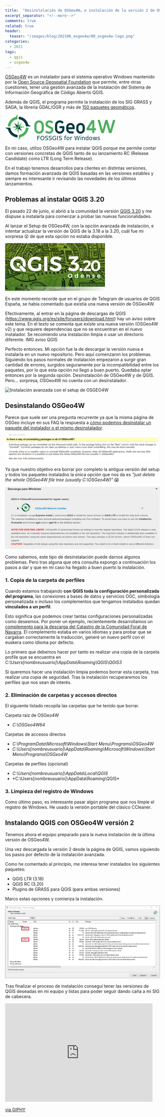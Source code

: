 ```yaml
---
title:  "Desinstalación de OSGeo4W… e instalación de la versión 2 de OSGeo4W"
excerpt_separator: "<!--more-->"
comments: true
related: true
header:
  teaser: "/images/blog/202106_osgeo4w/00_osgeo4w-logo.png" 
categories: 
  - 2021
tags:
  - qgis
  - osgeo4w
---
```


[OSGeo4W]( https://trac.osgeo.org/OSGeo4W/) es un instalador para el sistema operativo Windows mantenido por la [Open Source Geospatial Foundation](https://www.osgeo.org/) que permite, entre otras cuestiones, tener una gestión avanzada de la instalación del Sistema de Información Geográfica de Código Abierto QGIS.

Además de QGIS, el programa permite la instalación de los SIG GRASS y SAGA, la librería GDAL/OGR y más de [150 paquetes geomáticos]( https://trac.osgeo.org/OSGeo4W/wiki/PackageListing).

![IMG OSGeo4W](/images/blog/202106_osgeo4w/00_osgeo4w-logo.png)

En mi caso, utilizo OSGeo4W para instalar QGIS porque me permite contar con versiones concretas de QGIS tanto de su lanzamiento RC (Release Candidate) como LTR (Long Term Release). 

En el trabajo tenemos desarrollos para clientes en distintas versiones, damos formación avanzada de QGIS basadas en las versiones estables y siempre es interesante ir revisando las novedades de los últimos lanzamientos.

## Problemas al instalar QGIS 3.20

El pasado 22 de junio, si abrió a la comunidad la versión [QGIS 3.20](https://www.qgis.org/en/site/forusers/visualchangelog320/index.html) y me dispuse a instalarla para comenzar a probar las nuevas funcionalidades. 

Al lanzar el Setup de OSGeo4W, con la opción avanzada de instalación, e intentar actualizar la versión de QGIS de la 3.18 a la 3.20, cuál fue mi sorpresa 😮 de que esta opción no estaba disponible.

![QGIS 3.20](/images/blog/202106_osgeo4w/qgis320.jpg)

En este momento recorde que en el grupo de Telegram de usuarios de QGIS España, se había comentado que existía una nueva versión de OSGeo4W. 

Efectivamente, al entrar en la página de descargas de QGIS (https://www.qgis.org/es/site/forusers/download.html) hay un aviso sobre este tema. En el texto se comenta que existe una nueva versión (OSGeo4W v2) y que requiere dependencias que no se encuentran en el nuevo instalador. Se recomiendo una instalación limpia o usar un directorio diferente.
IMG aviso QGIS

Perfecto entonces. Mi opción fue la de descargar la versión nueva e instalarla en un nuevo repositorio. Pero aquí comenzaron los problemas. Siguiendo los pasos normales de instalación empezaron a surgir gran cantidad de errores, surgidos seguramente por la incompatibilidad entre los paquetes, por lo que esta opción no llegó a buen puerto.
Quedaba optar entonces por la segunda opción. Desinstalación de OSGeo4W y de QGIS. Pero... sorpresa, OSGeo4W no cuenta con un desinstalador.

![Instalación avanzada con el setup de OSGEO4W](/images/blog/202106_osgeo4w/01_instalación_avanzada_setup.jpg)

## Desinstalando OSGeo4W

Parece que suele ser una pregunta recurrente ya que la misma página de OSGeo incluye en sus FAQ la respuesta a [cómo podemos desinstalar un paquete del instalador o el mismo desinstalador]( https://trac.osgeo.org/OSGeo4W/wiki/FAQ#IsthereawayofuninstallingpackagesorallofOSGeo4W).

![OSGEO4W versión 2](/images/blog/202106_osgeo4w/03_uninstatl.jpg)

Ya que nuestro objetivo era borrar por completo la antigua versión del setup y todos los paquetes instalados  la única opción que nos da es *"just delete the whole OSGeo4W file tree (usually C:\OSGeo4W)"* 😱

![OSGEO4W versión 2](/images/blog/202106_osgeo4w/02_osgeo4w_v2.jpg)

Como sabemos, este tipo de desinstalación puede darnos algunos problemas. Pero tras alguna que otra consulta expongo a continuación los pasos a dar y que en mi caso ha llegado a buen puerto la instalación.

###  1. Copia de la carpeta de perfiles

Cuando estamos trabajando **con QGIS toda la configuración personalizada del programa**, las conexiones a bases de datos y servicios OGC, simbología personalizada o incluso los complementos que tengamos instalados quedan **vinculados a un perfil**.

Esto significa que podemos crear tantas configuraciones personalizadas como deseemos. Por poner un ejemplo, recientemente desarrollamos un [complemento para la descarga del Catastro de la Comunidad Foral de Navarra]( https://geoinnova.org/blog-territorio/plugin-qgis-descarga-cartografia-catastral-navarra-geoinnova/). El complemento estaba en varios idiomas y para probar que se cargaban correctamente la traducción, generé un nuevo perfil con el euskera como idioma por defecto.

Lo primero que debemos hacer por tanto es realizar una copia de la carpeta profile que se encuentra en *C:\Users\[nombreusuario]\AppData\Roaming\QGIS\QGIS3*

Si queremos hacer una instalación limpia podemos borrar esta carpeta, tras realizar una copia de seguridad. Tras la instalación recuperaremos los perfiles que nos sean de interés.

### 2. Eliminación de carpetas y accesos directos

El siguiente listado recopila las carpetas que he tenido que borrar.

Carpeta raiz de OSGeo4W

- *C:\OSGeo4W64*

Carpetas de accesos directos

- *C:\ProgramData\Microsoft\Windows\Start Menu\Programs\OSGeo4W*
- *C:\Users\[nombreusuario]\AppData\Roaming\Microsoft\Windows\Start Menu\Programs\OSGeo4W*

Carpetas de perfiles (opcional)

- *C:\Users\[nombreusuario]\AppData\Local\QGIS*
- *C:\Users\[nombreusuario]\AppData\Roaming\QGIS\*

### 3. Limpieza del registro de Windows

Como último paso, es interesante pasar algún programa que nos limpie el registro de Windows. He usado la versión portable del clásico CCleaner.

## Instalando QGIS con OSGeo4W versión 2

Tenemos ahora el equipo preparado para la nueva instalación de la última versión de OSGeo4W.

Una vez descargada la versión 2 desde la página de QGIS, vamos siguiendo los pasos por defecto de la instalación avanzada. 

Como he comentado al principio, me interesa tener instalados los siguientes paquetes:

- QGIS LTR (3.16)
- QGIS RC (3.20)
- Plugins de GRASS para QGIS (para ambas versiones)

Marco estas opciones y comienza la instalación.

![Instalación de QGIS](/images/blog/202106_osgeo4w/04_instalacion.jpg)

Tras finalizar el proceso de instalación conseguí tener las versiones de QGIS deseadas en mi equipo y listas para poder seguir dando caña a mi SIG de cabecera.

<iframe src="https://giphy.com/embed/xT0GqssRweIhlz209i" width="480" height="320" frameBorder="0" class="giphy-embed" allowFullScreen></iframe><p><a href="https://giphy.com/gifs/breaking-bad-bryan-cranston-i-won-xT0GqssRweIhlz209i">via GIPHY</a></p>


